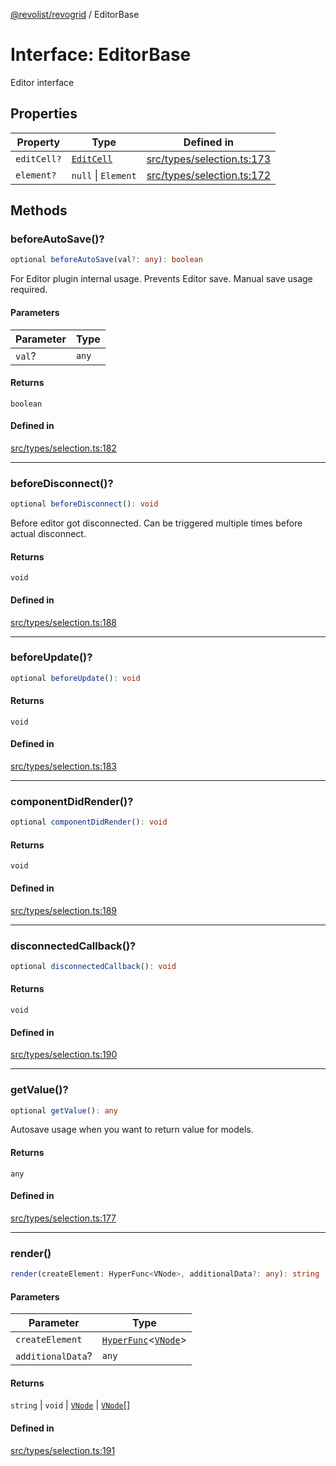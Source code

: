 [@revolist/revogrid](README.md) / EditorBase

# Interface: EditorBase

Editor interface

## Properties

| Property | Type | Defined in |
| ------ | ------ | ------ |
| `editCell?` | [`EditCell`](TypeAlias.EditCell.md) | [src/types/selection.ts:173](https://github.com/revolist/revogrid/blob/a348821be3a2642110f5dc893d4bd9cba16c5101/src/types/selection.ts#L173) |
| `element?` | `null` \| `Element` | [src/types/selection.ts:172](https://github.com/revolist/revogrid/blob/a348821be3a2642110f5dc893d4bd9cba16c5101/src/types/selection.ts#L172) |

## Methods

### beforeAutoSave()?

```ts
optional beforeAutoSave(val?: any): boolean
```

For Editor plugin internal usage.
Prevents Editor save. Manual save usage required.

#### Parameters

| Parameter | Type |
| ------ | ------ |
| `val`? | `any` |

#### Returns

`boolean`

#### Defined in

[src/types/selection.ts:182](https://github.com/revolist/revogrid/blob/a348821be3a2642110f5dc893d4bd9cba16c5101/src/types/selection.ts#L182)

***

### beforeDisconnect()?

```ts
optional beforeDisconnect(): void
```

Before editor got disconnected.
Can be triggered multiple times before actual disconnect.

#### Returns

`void`

#### Defined in

[src/types/selection.ts:188](https://github.com/revolist/revogrid/blob/a348821be3a2642110f5dc893d4bd9cba16c5101/src/types/selection.ts#L188)

***

### beforeUpdate()?

```ts
optional beforeUpdate(): void
```

#### Returns

`void`

#### Defined in

[src/types/selection.ts:183](https://github.com/revolist/revogrid/blob/a348821be3a2642110f5dc893d4bd9cba16c5101/src/types/selection.ts#L183)

***

### componentDidRender()?

```ts
optional componentDidRender(): void
```

#### Returns

`void`

#### Defined in

[src/types/selection.ts:189](https://github.com/revolist/revogrid/blob/a348821be3a2642110f5dc893d4bd9cba16c5101/src/types/selection.ts#L189)

***

### disconnectedCallback()?

```ts
optional disconnectedCallback(): void
```

#### Returns

`void`

#### Defined in

[src/types/selection.ts:190](https://github.com/revolist/revogrid/blob/a348821be3a2642110f5dc893d4bd9cba16c5101/src/types/selection.ts#L190)

***

### getValue()?

```ts
optional getValue(): any
```

Autosave usage when you want to return value for models.

#### Returns

`any`

#### Defined in

[src/types/selection.ts:177](https://github.com/revolist/revogrid/blob/a348821be3a2642110f5dc893d4bd9cba16c5101/src/types/selection.ts#L177)

***

### render()

```ts
render(createElement: HyperFunc<VNode>, additionalData?: any): string | void | VNode | VNode[]
```

#### Parameters

| Parameter | Type |
| ------ | ------ |
| `createElement` | [`HyperFunc`](Interface.HyperFunc.md)\<[`VNode`](Interface.VNode.md)\> |
| `additionalData`? | `any` |

#### Returns

`string` \| `void` \| [`VNode`](Interface.VNode.md) \| [`VNode`](Interface.VNode.md)[]

#### Defined in

[src/types/selection.ts:191](https://github.com/revolist/revogrid/blob/a348821be3a2642110f5dc893d4bd9cba16c5101/src/types/selection.ts#L191)
